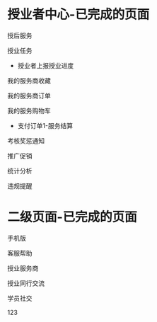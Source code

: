 授业者中心-已完成的页面
=======

授后服务 

授业任务

* 授业者上报授业进度

我的服务商收藏

我的服务商订单

我的服务购物车
* 支付订单1-服务结算

考核奖惩通知

推广促销

统计分析

违规提醒

二级页面-已完成的页面
=======
手机版

客服帮助

授业服务商

授业同行交流

学员社交

123